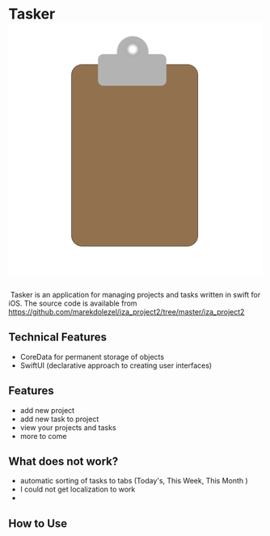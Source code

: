 #  Tasker ![](./iza_project2/Assets.xcassets/task.imageset/task_1x.png)
![]()
Tasker is an application for managing projects and tasks written in swift for iOS. The source code is available from https://github.com/marekdolezel/iza_project2/tree/master/iza_project2

## Technical Features
- CoreData for permanent storage of objects
- SwiftUI (declarative approach to creating user interfaces)

## Features
- add new project 
- add new task to project
- view your projects and tasks
- more to come

## What does not work?
- automatic sorting of tasks to tabs (Today's, This Week, This Month )
- I could not get localization to work
- 
## How to Use



